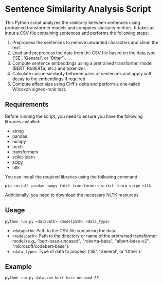 # Sentence Similarity Analysis Script

This Python script analyzes the similarity between sentences using pretrained transformer models and computes similarity metrics. It takes as input a CSV file containing sentences and performs the following steps:

1. Preprocess the sentences to remove unwanted characters and clean the text.
2. Load and preprocess the data from the CSV file based on the data type ('SE', 'General', or 'Other').
3. Compute sentence embeddings using a pretrained transformer model (BERT, RoBERTa, etc.) and tokenizer.
4. Calculate cosine similarity between pairs of sentences and apply soft decay to the embeddings if required.
5. Compute effect size using Cliff's delta and perform a one-tailed Wilcoxon signed-rank test.

## Requirements

Before running the script, you need to ensure you have the following libraries installed:

- string
- pandas
- numpy
- torch
- transformers
- scikit-learn
- scipy
- nltk

You can install the required libraries using the following command:

```
pip install pandas numpy torch transformers scikit-learn scipy nltk
```


Additionally, you need to download the necessary NLTK resources.



## Usage

```
python run.py <datapath> <modelpath> <data_type>

```


- `<datapath>`: Path to the CSV file containing the data.
- `<modelpath>`: Path to the directory or name of the pretrained transformer model (e.g., "bert-base-uncased", "roberta-base", "albert-base-v2", "microsoft/codebert-base").
- `<data_type>`: Type of data to process ('SE', 'General', or 'Other').



## Example

```
python run.py data.csv bert-base-uncased SE

```
